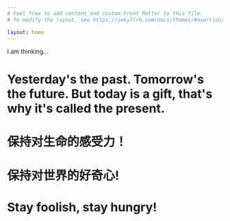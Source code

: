 ```yaml
---
# Feel free to add content and custom Front Matter to this file.
# To modify the layout, see https://jekyllrb.com/docs/themes/#overriding-theme-defaults

layout: home
---
```

I am thinking...
# Yesterday's the past. Tomorrow's the future. But today is a gift, that's why it's called the present.

# 保持对生命的感受力！

# 保持对世界的好奇心!

# Stay foolish, stay hungry!

